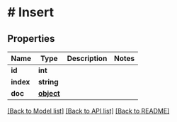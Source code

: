 # # Insert

## Properties

Name | Type | Description | Notes
------------ | ------------- | ------------- | -------------
**id** | **int** |  | 
**index** | **string** |  | 
**doc** | [**object**](.md) |  | 

[[Back to Model list]](../../README.md#documentation-for-models) [[Back to API list]](../../README.md#documentation-for-api-endpoints) [[Back to README]](../../README.md)


